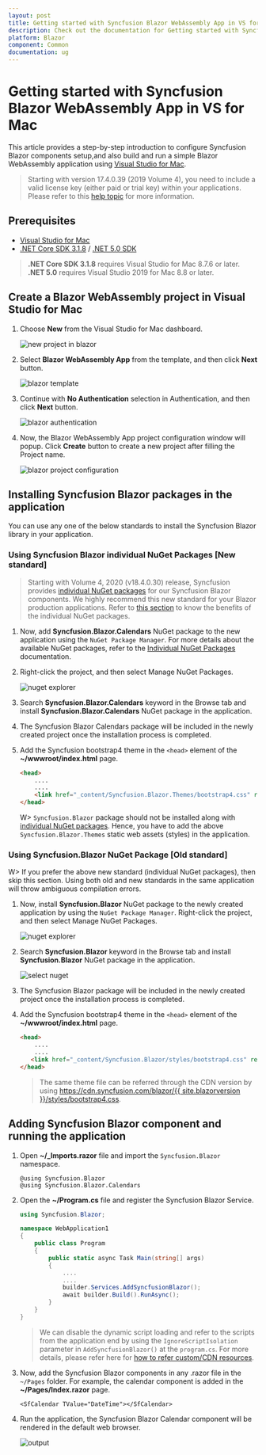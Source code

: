 ```yaml
---
layout: post
title: Getting started with Syncfusion Blazor WebAssembly App in VS for Mac
description: Check out the documentation for Getting started with Syncfusion Blazor, its elements, features, and more.
platform: Blazor
component: Common
documentation: ug
---
```


<!-- markdownlint-disable MD024 -->

# Getting started with Syncfusion Blazor WebAssembly App in VS for Mac

This article provides a step-by-step introduction to configure Syncfusion Blazor components setup,and also build and run a simple Blazor WebAssembly application using [Visual Studio for Mac](https://visualstudio.microsoft.com/vs/mac/).

> Starting with version 17.4.0.39 (2019 Volume 4), you need to include a valid license key (either paid or trial key) within your applications. Please refer to this [help topic](https://help.syncfusion.com/common/essential-studio/licensing/license-key#blazor) for more information.

## Prerequisites

* [Visual Studio for Mac](https://visualstudio.microsoft.com/vs/mac/)
* [.NET Core SDK 3.1.8](https://dotnet.microsoft.com/download/dotnet/3.1) / [.NET 5.0 SDK](https://dotnet.microsoft.com/download/dotnet/5.0)

> **.NET Core SDK 3.1.8** requires Visual Studio for Mac 8.7.6 or later. <br /> **.NET 5.0** requires Visual Studio 2019 for Mac 8.8 or later.

## Create a Blazor WebAssembly project in Visual Studio for Mac

1. Choose **New** from the Visual Studio for Mac dashboard.

    ![new project in blazor](images/mac-new-project.png)

2. Select **Blazor WebAssembly App** from the template, and then click **Next** button.

    ![blazor template](images/mac-wasm-template.png)

3. Continue with **No Authentication** selection in Authentication, and then click **Next** button.

    ![blazor authentication](images/mac-wasm-authentication.png)

4. Now, the Blazor WebAssembly App project configuration window will popup. Click **Create** button to create a new project after filling the Project name.

    ![blazor project configuration](images/mac-wasm-project-config.png)

## Installing Syncfusion Blazor packages in the application

You can use any one of the below standards to install the Syncfusion Blazor library in your application.

### Using Syncfusion Blazor individual NuGet Packages [New standard]

> Starting with Volume 4, 2020 (v18.4.0.30) release, Syncfusion provides [individual NuGet packages](https://blazor.syncfusion.com/documentation/nuget-packages/) for our Syncfusion Blazor components. We highly recommend this new standard for your Blazor production applications. Refer to [this section](https://blazor.syncfusion.com/documentation/nuget-packages/#benefits-of-using-individual-nuget-packages) to know the benefits of the individual NuGet packages.

1. Now, add **Syncfusion.Blazor.Calendars** NuGet package to the new application using the `NuGet Package Manager`. For more details about the available NuGet packages, refer to the [Individual NuGet Packages](https://blazor.syncfusion.com/documentation/nuget-packages/) documentation.

2. Right-click the project, and then select Manage NuGet Packages.

    ![nuget explorer](images/mac-wasm-nuget-explorer.png)

3. Search **Syncfusion.Blazor.Calendars** keyword in the Browse tab and install **Syncfusion.Blazor.Calendars** NuGet package in the application.

4. The Syncfusion Blazor Calendars package will be included in the newly created project once the installation process is completed.

5. Add the Syncfusion bootstrap4 theme in the `<head>` element of the **~/wwwroot/index.html** page.

    ```html
    <head>
        ....
        ....
        <link href="_content/Syncfusion.Blazor.Themes/bootstrap4.css" rel="stylesheet" />
    </head>
    ```

    W> `Syncfusion.Blazor` package should not be installed along with [individual NuGet packages](https://blazor.syncfusion.com/documentation/nuget-packages/). Hence, you have to add the above `Syncfusion.Blazor.Themes` static web assets (styles) in the application.

### Using Syncfusion.Blazor NuGet Package [Old standard]

W> If you prefer the above new standard (individual NuGet packages), then skip this section. Using both old and new standards in the same application will throw ambiguous compilation errors.

1. Now, install **Syncfusion.Blazor** NuGet package to the newly created application by using the `NuGet Package Manager`. Right-click the project, and then select Manage NuGet Packages.

    ![nuget explorer](images/mac-wasm-nuget-explorer.png)

2. Search **Syncfusion.Blazor** keyword in the Browse tab and install **Syncfusion.Blazor** NuGet package in the application.

    ![select nuget](images/mac-wasm-sync-pack.png)

3. The Syncfusion Blazor package will be included in the newly created project once the installation process is completed.

4. Add the Syncfusion bootstrap4 theme in the `<head>` element of the **~/wwwroot/index.html** page.

    ```html
    <head>
        ....
        ....
       <link href="_content/Syncfusion.Blazor/styles/bootstrap4.css" rel="stylesheet" />
    </head>
    ```
    > The same theme file can be referred through the CDN version by using [https://cdn.syncfusion.com/blazor/{{ site.blazorversion }}/styles/bootstrap4.css](https://cdn.syncfusion.com/blazor/19.2.46/styles/bootstrap4.css).

## Adding Syncfusion Blazor component and running the application

1. Open **~/_Imports.razor** file and import the `Syncfusion.Blazor` namespace.

    ```cshtml
    @using Syncfusion.Blazor
    @using Syncfusion.Blazor.Calendars
    ```

2. Open the **~/Program.cs** file and register the Syncfusion Blazor Service.

    ```c#
    using Syncfusion.Blazor;

    namespace WebApplication1
    {
        public class Program
        {
            public static async Task Main(string[] args)
            {
                ....
                ....
                builder.Services.AddSyncfusionBlazor();
                await builder.Build().RunAsync();
            }
        }
    }
    ```

    > We can disable the dynamic script loading and refer to the scripts from the application end by using the `IgnoreScriptIsolation` parameter in `AddSyncfusionBlazor()` at the `program.cs`. For more details, please refer here for [how to refer custom/CDN resources](../common/custom-resource-generator/#how-to-use-custom-resources-in-the-blazor-application).

3. Now, add the Syncfusion Blazor components in any .razor file in the `~/Pages` folder. For example, the calendar component is added in the **~/Pages/Index.razor** page.

    ```cshtml
    <SfCalendar TValue="DateTime"></SfCalendar>
    ```

4. Run the application, the Syncfusion Blazor Calendar component will be rendered in the default web browser.

    ![output](images/browser-output.png)
